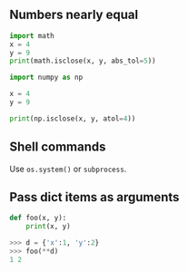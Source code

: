 ## Numbers nearly equal
```python
import math
x = 4 
y = 9
print(math.isclose(x, y, abs_tol=5))

import numpy as np

x = 4
y = 9

print(np.isclose(x, y, atol=4))
```

## Shell commands
Use `os.system()` or `subprocess`.

## Pass dict items as arguments
```python
def foo(x, y):
    print(x, y)

>>> d = {'x':1, 'y':2}
>>> foo(**d)
1 2
```
